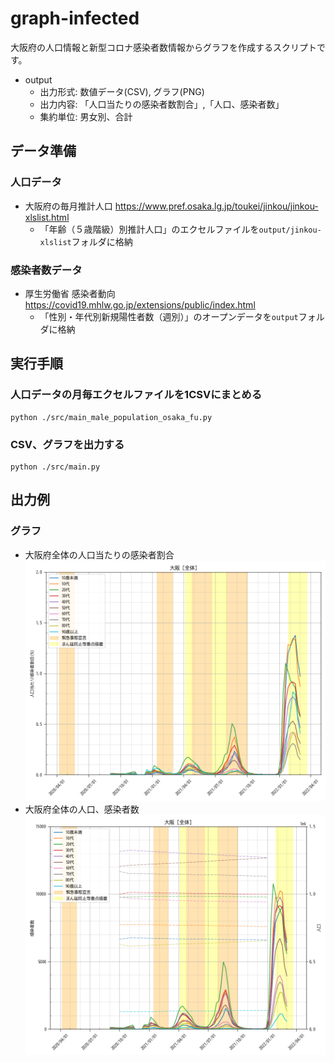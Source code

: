 # graph-infected
大阪府の人口情報と新型コロナ感染者数情報からグラフを作成するスクリプトです。

- output
  - 出力形式: 数値データ(CSV), グラフ(PNG)
  - 出力内容: 「人口当たりの感染者数割合」,「人口、感染者数」
  - 集約単位: 男女別、合計

## データ準備
### 人口データ
- 大阪府の毎月推計人口 https://www.pref.osaka.lg.jp/toukei/jinkou/jinkou-xlslist.html
  - 「年齢（５歳階級）別推計人口」のエクセルファイルを`output/jinkou-xlslist`フォルダに格納
### 感染者数データ 
- 厚生労働省 感染者動向 https://covid19.mhlw.go.jp/extensions/public/index.html
  - 「性別・年代別新規陽性者数（週別）」のオープンデータを`output`フォルダに格納

## 実行手順
### 人口データの月毎エクセルファイルを1CSVにまとめる
```
python ./src/main_male_population_osaka_fu.py
```

### CSV、グラフを出力する
```
python ./src/main.py
``` 

## 出力例
### グラフ
- 大阪府全体の人口当たりの感染者割合
![ratio_osaka_all](./output/ratio_osaka_all.png)
- 大阪府全体の人口、感染者数
![row_osaka_all](./output/row_osaka_all.png)
